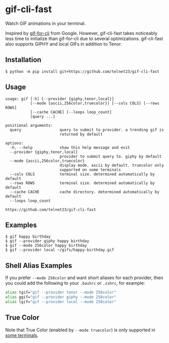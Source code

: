 # gif-cli-fast

Watch GIF animations in your terminal.

Inspired by [gif-for-cli](https://github.com/google/gif-for-cli) from Google. However, gif-cli-fast takes noticeably less time to initialize than gif-for-cli due to several optimizations. gif-cli-fast also supports GIPHY and local GIFs in addition to Tenor.

Installation
-
```
$ python -m pip install git+https://github.com/telnet23/gif-cli-fast
```

Usage
-

```
usage: gif [-h] [--provider {giphy,tenor,local}]
           [--mode {ascii,256color,truecolor}] [--cols COLS] [--rows ROWS]
           [--cache CACHE] [--loops loop_count]
           [query ...]

positional arguments:
  query                 query to submit to provider. a trending gif is
                        returned by default

options:
  -h, --help            show this help message and exit
  --provider {giphy,tenor,local}
                        provider to submit query to. giphy by default
  --mode {ascii,256color,truecolor}
                        display mode. ascii by default. truecolor only
                        supported on some terminals
  --cols COLS           terminal size. determined automatically by default
  --rows ROWS           terminal size. determined automatically by default
  --cache CACHE         cache directory. determined automatically by default
  --loops loop_count    

https://github.com/telnet23/gif-cli-fast
```

Examples
-

```
$ gif happy birthday
$ gif --provider giphy happy birthday
$ gif --mode 256color happy birthday
$ gif --provider local ~/gifs/happy-birthday.gif
```

Shell Alias Examples
-
If you prefer `--mode 256color` and want short aliases for each provider, then you could add the following to your `.bashrc` or `.zshrc`, for example:
```bash
alias tgif="gif --provider tenor --mode 256color"
alias ggif="gif --provider giphy --mode 256color"
alias lgif="gif --provider local --mode 256color"
```

True Color
-
Note that True Color (enabled by `--mode truecolor`) is only supported in [some terminals](https://github.com/termstandard/colors#truecolor-support-in-output-devices).
